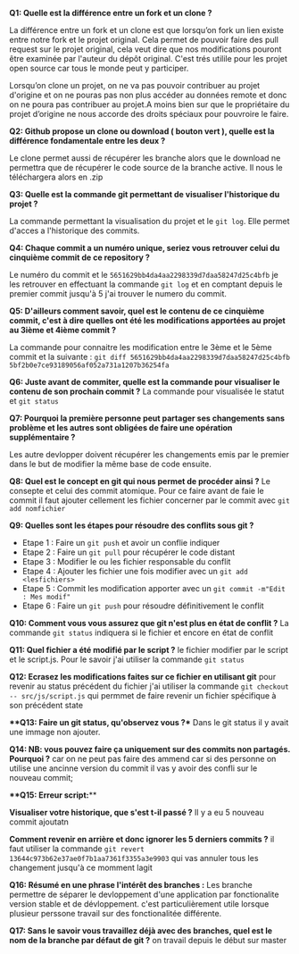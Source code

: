 __**Q1: Quelle est la différence entre un fork et un clone ?**__

La différence entre un fork et un clone est que lorsqu’on fork un lien existe entre notre fork et le projet original. Cela permet de pouvoir faire des pull request sur le projet original, cela veut dire que nos modifications pouront être examinée par l'auteur du dépôt original. C'est trés utilile pour les projet open source car tous le monde peut y participer.

Lorsqu’on clone un projet, on ne va pas pouvoir contribuer au projet d'origine et on ne pouras pas non plus accéder au données remote et donc on ne poura pas contribuer au projet.A moins bien sur que le propriétaire du projet d’origine ne nous accorde des droits spéciaux pour pouvroire le faire.



__**Q2: Github propose un clone ou download ( bouton vert ), quelle est la différence fondamentale entre les deux ?**__

Le clone permet aussi de récupérer les branche alors que le download ne permettra que de récupérer le code source de la branche active. Il nous le téléchargera alors en .zip



__**Q3: Quelle est la commande git permettant de visualiser l'historique du projet ?**__

La commande permettant la visualisation du projet et le `git log`. Elle permet d'acces a l'historique des commits.



__**Q4: Chaque commit a un numéro unique, seriez vous retrouver celui du cinquième commit de ce repository ?**__

Le numéro du commit et le `5651629bb4da4aa2298339d7daa58247d25c4bfb` je les retrouver en effectuant la commande `git log` et en comptant depuis le premier commit jusqu'à 5 j'ai trouver le numero du commit.



__**Q5: D'ailleurs comment savoir, quel est le contenu de ce cinquième commit, c'est à dire quelles ont été les modifications apportées au projet au 3ième et 4ième commit ?**__

La commande pour connaitre les modification entre le 3ème et le 5ème commit et la suivante : `git diff 5651629bb4da4aa2298339d7daa58247d25c4bfb 5bf2b0e7ce93189056af052a731a1207b36254fa`


__**Q6: Juste avant de commiter, quelle est la commande pour visualiser le contenu de son prochain commit ?**__
La commande pour visualisée le statut et `git status`

__**Q7: Pourquoi la première personne peut partager ses changements sans problème et les autres sont obligées de faire une opération supplémentaire ?**__

Les autre devlopper doivent récupérer les changements emis par le premier dans le but de modifier la même base de code ensuite.

__**Q8: Quel est le concept en git qui nous permet de procéder ainsi ?**__
Le consepte et celui des commit atomique. Pour ce faire avant de faie le commit il faut ajouter cellement les fichier concerner par le commit avec  `git add nomfichier`

__**Q9: Quelles sont les étapes pour résoudre des conflits sous git ?**__
* Etape 1 : Faire un `git push` et avoir un conflie indiquer
* Etape 2 : Faire un `git pull` pour récupérer le code distant
* Etape 3 : Modifier le ou les fichier responsable du conflit
* Etape 4 : Ajouter les fichier une fois modifier avec un `git add <lesfichiers>`
* Etape 5 : Commit les modification apporter avec un `git commit -m"Edit : Mes modif"`
* Etape 6 : Faire un `git push` pour résoudre définitivement le conflit

__**Q10: Comment vous vous assurez que git n'est plus en état de conflit ?**__
La commande `git status` indiquera si le fichier et encore en état de conflit

__**Q11: Quel fichier a été modifié par le script ?**__
le fichier modifier par le script et le script.js. Pour le savoir j'ai utiliser la commande `git status`

__**Q12: Ecrasez les modifications faites sur ce fichier en utilisant git**__
pour revenir au status précédent du fichier j'ai utiliser la commande `git checkout -- src/js/script.js` qui permmet de faire revenir un fichier spécifique à son précédent state

__**Q13: Faire un git status, qu'observez vous ?*__
Dans le git status il y avait une immage non ajouter.

__**Q14: NB: vous pouvez faire ça uniquement sur des commits non partagés. Pourquoi ?**__
car on ne peut pas faire des ammend car si des personne on utilise une ancinne version du commit il vas y avoir des confli sur le nouveau commit; 

__**Q15: Erreur script:__**
    
**Visualiser votre historique, que s'est t-il passé ?**
Il y a eu 5 nouveau commit ajoutatn
    
**Comment revenir en arrière et donc ignorer les 5 derniers commits ?**
il faut utiliser la commande `git revert 13644c973b62e37ae0f7b1aa7361f3355a3e9903` qui vas annuler tous les changement jusqu'à ce momment lagit

__**Q16: Résumé en une phrase l'intérêt des branches :**__
Les branche permettre de séparer le devloppement d'une application par fonctionalite version stable et de dévloppement. c'est particulièrement utile lorsque plusieur perssone travail sur des fonctionalitée différente.

__**Q17: Sans le savoir vous travaillez déjà avec des branches, quel est le nom de la branche par défaut de git ?**__
on travail depuis le début sur master

